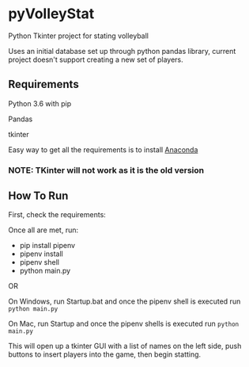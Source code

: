 # pyVolleyStat
Python Tkinter project for stating volleyball

Uses an initial database set up through python pandas library, current project doesn't support creating a new set of players.

## Requirements

Python 3.6 with pip

Pandas

tkinter

Easy way to get all the requirements is to install [Anaconda](https://www.anaconda.com/download/)
### NOTE: TKinter will not work as it is the old version

## How To Run
First, check the requirements:

Once all are met, run: 
- pip install pipenv 
- pipenv install
- pipenv shell 
- python main.py

OR

On Windows, run Startup.bat and  once the pipenv shell is executed run 
```python main.py```

On Mac, run Startup and once the pipenv shells is executed run 
```python main.py```

This will open up a tkinter GUI with a list of names on the left side, push buttons to insert players into the game, then begin statting.
